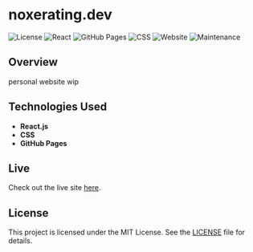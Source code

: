 # noxerating.dev

![License](https://img.shields.io/badge/license-MIT-blue.svg)
![React](https://img.shields.io/badge/React-17.0.2-blue)
![GitHub Pages](https://img.shields.io/badge/GitHub%20Pages-deployed-brightgreen)
![CSS](https://img.shields.io/badge/CSS-3-264de4)
![Website](https://img.shields.io/website?url=https%3A%2F%2Fnoxerating.dev)
![Maintenance](https://img.shields.io/maintenance/yes/2024)

## Overview
personal website wip

## Technologies Used
- **React.js**
- **CSS**
- **GitHub Pages**

## Live
Check out the live site [here](https://noxerating.dev/).

## License
This project is licensed under the MIT License. See the [LICENSE](LICENSE) file for details.

